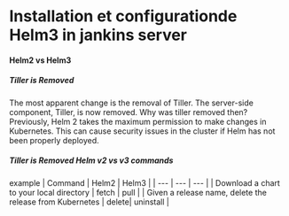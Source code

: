 # Installation et configurationde Helm3 in jankins server
#### Helm2 vs Helm3
##### Tiller is Removed
The most apparent change is the removal of Tiller. The server-side component, Tiller, is now removed.
Why was tiller removed then?
Previously, Helm 2  takes the maximum permission to make changes in Kubernetes. This can cause security issues in the cluster if Helm has not been properly deployed.
##### Tiller is Removed Helm v2 vs v3 commands
example 
| Command | Helm2 | Helm3 |
| --- | --- | --- |
| Download a chart to your local directory	| fetch	| pull |
| Given a release name, delete the release from Kubernetes | delete| uninstall |
